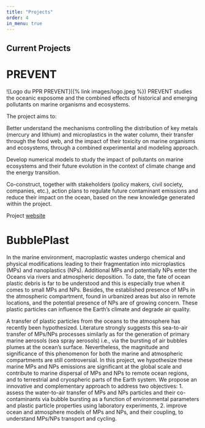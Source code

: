 ```yaml
---
title: "Projects"
order: 4
in_menu: true
---
```

## Current Projects
# PREVENT 
![Logo du PPR PREVENT]({% link images/logo.jpeg %})
PREVENT studies the oceanic exposome and the combined effects of historical and emerging pollutants on marine organisms and ecosystems.

The project aims to:

Better understand the mechanisms controlling the distribution of key metals (mercury and lithium) and microplastics in the water column, their transfer through the food web, and the impact of their toxicity on marine organisms and ecosystems, through a combined experimental and modeling approach.

Develop numerical models to study the impact of pollutants on marine ecosystems and their future evolution in the context of climate change and the energy transition.

Co-construct, together with stakeholders (policy makers, civil society, companies, etc.), action plans to regulate future contaminant emissions and reduce their impact on the ocean, based on the new knowledge generated within the project.

Project [website](https://prevent.lsce.ipsl.fr/)

# BubblePlast
In the marine environment, macroplastic wastes undergo chemical and physical modifications leading to their fragmentation into microplastics (MPs) and nanoplastics (NPs). Additional MPs and potentially NPs enter the Oceans via rivers and atmospheric deposition. To date, the fate of ocean plastic debris is far to be understood and this is especially true when it comes to small MPs and NPs. Besides, the established presence of MPs in the atmospheric compartment, found in urbanized areas but also in remote locations, and the potential presence of NPs are of growing concern. These plastic particles can influence the Earth’s climate and degrade air quality.

A transfer of plastic particles from the oceans to the atmosphere has recently been hypothesized. Literature strongly suggests this sea-to-air transfer of MPs/NPs processes similarly as for the generation of primary marine aerosols (sea spray aerosols) i.e., via the bursting of air bubbles plumes at the ocean’s surface. Nevertheless, the magnitude and significance of this phenomenon for both the marine and atmospheric compartments are still controversial. In this project, we hypothesize these marine MPs and NPs emissions are significant at the global scale and contribute to marine dispersal of MPs and NPs to remote ocean regions, and to terrestrial and cryospheric parts of the Earth system. We propose an innovative and complementary approach to address two objectives: 1. assess the water-to-air transfer of MPs and NPs particles and their co-contaminants via bubble bursting as a function of environmental parameters and plastic particle properties using laboratory experiments, 2. improve ocean and atmosphere models of MPs and NPs, and their coupling, to understand MPs/NPs transport and cycling. 